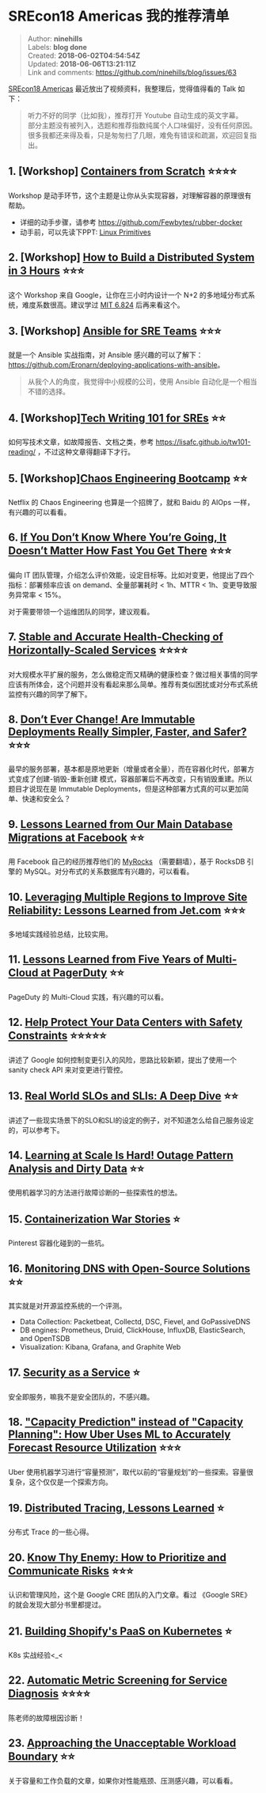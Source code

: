 # SREcon18 Americas 我的推荐清单

> Author: **ninehills**  
> Labels: **blog done**  
> Created: **2018-06-02T04:54:54Z**  
> Updated: **2018-06-06T13:21:11Z**  
> Link and comments: <https://github.com/ninehills/blog/issues/63>  


[SREcon18 Americas](https://www.usenix.org/conference/srecon18americas) 最近放出了视频资料，我整理后，觉得值得看的 Talk 如下：

> 听力不好的同学（比如我），推荐打开 Youtube 自动生成的英文字幕。  
> 部分主题没有被列入，选题和推荐指数纯属个人口味偏好，没有任何原因。
> 很多我都还来得及看，只是匆匆扫了几眼，难免有错误和疏漏，欢迎回复指出。

## 1. [Workshop] [Containers from Scratch](https://www.usenix.org/conference/srecon18americas/presentation/ish-shalom) ⭐️⭐️⭐️⭐️

Workshop 是动手环节，这个主题是让你从头实现容器，对理解容器的原理很有帮助。

- 详细的动手步骤，请参考 <https://github.com/Fewbytes/rubber-docker>
- 动手前，可以先读下PPT: [Linux Primitives](https://docs.google.com/presentation/d/10vFQfEUvpf7qYyksNqiy-bAxcy-bvF0OnUElCOtTTRc/edit?usp=sharing)

## 2. [Workshop] [How to Build a Distributed System in 3 Hours](https://www.usenix.org/conference/srecon18americas/presentation/virji) ⭐️⭐️⭐️

这个 Workshop 来自 Google，让你在三小时内设计一个 N+2 的多地域分布式系统，难度系数很高。建议学过 [MIT 6.824](https://pdos.csail.mit.edu/6.824/) 后再来看这个。

## 3. [Workshop] [Ansible for SRE Teams](https://www.usenix.org/conference/srecon18americas/presentation/meickle) ⭐️⭐️⭐️

就是一个 Ansible 实战指南，对 Ansible 感兴趣的可以了解下：<https://github.com/Eronarn/deploying-applications-with-ansible>。

> 从我个人的角度，我觉得中小规模的公司，使用 Ansible 自动化是一个相当不错的选择。

## 4. [Workshop][Tech Writing 101 for SREs](https://www.usenix.org/conference/srecon18americas/presentation/carey) ⭐️⭐️

如何写技术文章，如故障报告、文档之类，参考 <https://lisafc.github.io/tw101-reading/> ，不过这种文章得翻译下才行。

## 5. [Workshop][Chaos Engineering Bootcamp](https://www.usenix.org/conference/srecon18americas/presentation/butow)  ⭐️⭐️

Netflix 的 Chaos Engineering 也算是一个招牌了，就和 Baidu 的 AIOps 一样，有兴趣的可以看看。

## 6. [If You Don’t Know Where You’re Going, It Doesn’t Matter How Fast You Get There](https://www.usenix.org/conference/srecon18americas/presentation/forsgren )  ⭐️⭐️⭐️

偏向 IT 团队管理，介绍怎么评价效能，设定目标等。比如对变更，他提出了四个指标：部署频率应该 on demand、全量部署耗时 < 1h、MTTR < 1h、变更导致服务异常率 < 15%。

对于需要带领一个运维团队的同学，建议观看。

## 7. [Stable and Accurate Health-Checking of Horizontally-Scaled Services](https://www.usenix.org/conference/srecon18americas/presentation/saino) ⭐️⭐️⭐️⭐️

对大规模水平扩展的服务，怎么做稳定而又精确的健康检查？做过相关事情的同学应该有所体会，这个问题并没有看起来那么简单。推荐有类似困扰或对分布式系统监控有兴趣的同学了解下。

## 8. [Don’t Ever Change! Are Immutable Deployments Really Simpler, Faster, and Safer?](https://www.usenix.org/conference/srecon18americas/presentation/hirschfeld) ⭐️⭐️⭐️

最早的服务部署，基本都是原地更新（增量或者全量），而在容器化时代，部署方式变成了创建-销毁-重新创建 模式，容器部署后不再改变，只有销毁重建。所以题目才说现在是 Immutable Deployments，但是这种部署方式真的可以更加简单、快速和安全么？

## 9. [Lessons Learned from Our Main Database Migrations at Facebook](https://www.usenix.org/conference/srecon18americas/presentation/matsunobu) ⭐️⭐️

用 Facebook 自己的经历推荐他们的 [MyRocks](http://myrocks.io/) （需要翻墙），基于 RocksDB 引擎的 MySQL。对分布式的关系数据库有兴趣的，可以看看。

## 10. [Leveraging Multiple Regions to Improve Site Reliability: Lessons Learned from Jet.com](https://www.usenix.org/conference/srecon18americas/presentation/duch)  ⭐️⭐️⭐️

多地域实践经验总结，比较实用。

## 11. [Lessons Learned from Five Years of Multi-Cloud at PagerDuty](https://www.usenix.org/conference/srecon18americas/presentation/chakrabarti) ⭐️⭐️

PageDuty 的 Multi-Cloud 实践，有兴趣的可以看。

## 12. [Help Protect Your Data Centers with Safety Constraints](https://www.usenix.org/conference/srecon18americas/presentation/schulman) ⭐️⭐️⭐️⭐️⭐️

讲述了 Google 如何控制变更引入的风险，思路比较新颖，提出了使用一个 sanity check API 来对变更进行管控。

## 13. [Real World SLOs and SLIs: A Deep Dive](https://www.usenix.org/conference/srecon18americas/presentation/flaming) ⭐️⭐️

讲述了一些现实场景下的SLO和SLI的设定的例子，对不知道怎么给自己服务设定的，可以参考下。

## 14. [Learning at Scale Is Hard! Outage Pattern Analysis and Dirty Data](https://www.usenix.org/conference/srecon18americas/presentation/lund) ⭐️⭐️

使用机器学习的方法进行故障诊断的一些探索性的想法。

## 15. [Containerization War Stories](https://www.usenix.org/conference/srecon18americas/presentation/wong) ⭐️

Pinterest 容器化碰到的一些坑。

## 16. [Monitoring DNS with Open-Source Solutions](https://www.usenix.org/conference/srecon18americas/presentation/bustos) ⭐️⭐️

其实就是对开源监控系统的一个评测。

- Data Collection: Packetbeat, Collectd, DSC, Fievel, and GoPassiveDNS
- DB engines: Prometheus, Druid, ClickHouse, InfluxDB, ElasticSearch, and OpenTSDB
- Visualization: Kibana, Grafana, and Graphite Web

## 17. [Security as a Service](https://www.usenix.org/conference/srecon18americas/presentation/wojtyniak) ⭐️

安全即服务，嘛我不是安全团队的，不感兴趣。

## 18. ["Capacity Prediction" instead of "Capacity Planning": How Uber Uses ML to Accurately Forecast Resource Utilization](https://www.usenix.org/conference/srecon18americas/presentation/boone) ⭐️⭐️⭐️

Uber 使用机器学习进行“容量预测”，取代以前的“容量规划”的一些探索。容量很复杂，这个仅仅是一个探索方向。

## 19. [Distributed Tracing, Lessons Learned](https://www.usenix.org/conference/srecon18americas/presentation/maini) ⭐️

分布式 Trace 的一些心得。

## 20. [Know Thy Enemy: How to Prioritize and Communicate Risks](https://www.usenix.org/conference/srecon18americas/presentation/brown) ⭐️⭐️⭐️

认识和管理风险，这个是 Google CRE 团队的入门文章。看过 《Google SRE》的就会发现大部分书里都提过。

## 21. [Building Shopify's PaaS on Kubernetes](https://www.usenix.org/conference/srecon18americas/presentation/thukral) ⭐️

K8s 实战经验<_<

## 22. [Automatic Metric Screening for Service Diagnosis](https://www.usenix.org/conference/srecon18americas/presentation/chen) ⭐️⭐️⭐️⭐️

陈老师的故障根因诊断！

## 23. [Approaching the Unacceptable Workload Boundary](https://www.usenix.org/conference/srecon18americas/presentation/schwartz) ⭐️⭐️

关于容量和工作负载的文章，如果你对性能瓶颈、压测感兴趣，可以看看。








